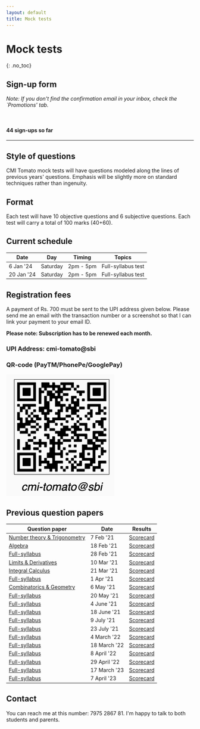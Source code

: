 ```yaml
---
layout: default
title: Mock tests
---
```


# Mock tests
{: .no_toc}


## Sign-up form

<script async data-uid="2cd11e229c" src="https://winning-composer-3713.ck.page/2cd11e229c/index.js"></script>


<i>Note: If you don't find the confirmation email in your inbox, check the `Promotions' tab.</i>

<br>

#### 44 sign-ups so far

<!--
<progress id="progressBar" style="width:95%" max="60" value="11"></progress>

Mock tests will start after 60 students sign-up.
-->


---



## Style of questions

CMI Tomato mock tests will have questions modeled along the lines of previous years' questions. Emphasis will be slightly more
on standard techniques rather than ingenuity.


## Format
Each test will have 10 objective questions and 6 subjective questions. Each test will carry a total of 100 marks (40+60).


<!--
## Schedule

The mock tests for the year 2023 is over. The next round of mock tests will start in Jan 2024.

-->


## Current schedule


Date | Day | Timing | Topics
---|---|--|--
6 Jan '24 | Saturday | 2pm - 5pm | Full-syllabus test
20 Jan '24| Saturday | 2pm - 5pm | Full-syllabus test



## Registration fees

A payment of Rs. 700 must be sent to the UPI address given below.
Please send me an email with the transaction number or a screenshot so that I can link your payment to
your email ID.

**Please note: Subscription has to be renewed each month.**

### UPI Address: cmi-tomato@sbi

### QR-code (PayTM/PhonePe/GooglePay)

<img src="/assets/images/cmi-tomato-qr.png"/>

<!--

## Types of tests

There will be two types of tests every month: full-syllabus and topic-specific tests. Tests of the latter kind will have questions confined
to one or two topics. For example, the [first test](/docs/mock_test/001_feb_7_nt_trig) in February had questions only from number theory and trigonometry.
A full-syllabus test will be at par with a CMI entrance exam.

<br>Please note that the payment must be renewed every month.


## What happens if you miss a test?

If you miss a test, you can self-administer the test offine and send your responses within a day. For example, if the test was conducted on Friday, you
should submit your solutions by Saturday midnight. Your submission will be considered as an offline entry and will not be included in the official rankings.
But your solutions will be evaluated.



---


## Subscription options

<img src="/assets/images/subscribe.png"/>

**Please note: Subscription has to be renewed each month.**

The beginner option is recommended for students who are in Std. XI and who are yet to fully cover the syllabus. If you
feel inadequately prepared on a particular month's topics, you can opt out of paid subscription for that month.


Free subscribers can also submit solutions. I will pick two random submissions among them and give full feedback.


-->

## Previous question papers

Question paper | Date | Results
--|--|--
 [Number theory & Trigonometry](/docs/mock_test/001_feb_7_nt_trig/)  | 7 Feb '21 | [Scorecard](/docs/mock_test/001_feb_7_scorecard/)
 [Algebra](/docs/mock_test/002_feb_18_alge/) | 18 Feb '21 | [Scorecard](/docs/mock_test/002_feb_18_scorecard)
 [Full-syllabus](/docs/mock_test/003_feb_28_full/) | 28 Feb '21 | [Scorecard](/docs/mock_test/003_feb_28_scorecard)
 [Limits & Derivatives](/docs/mock_test/004_mar_10_limits_derivatives) | 10 Mar '21 | [Scorecard](/docs/mock_test/004_mar_10_scorecard)
 [Integral Calculus](/docs/mock_test/005_mar_21_integral_calculus) | 21 Mar '21 |  [Scorecard](/docs/mock_test/005_mar_21_scorecard)
 [Full-syllabus](/docs/mock_test/006_apr_1_full/) | 1 Apr '21 | [Scorecard](/docs/mock_test/006_apr_1_scorecard)
 [Combinatorics & Geometry](/docs/mock_test/007_may_6_comb_geo/) | 6 May '21 | [Scorecard](/docs/mock_test/007_may_6_scorecard)
 [Full-syllabus](/docs/mock_test/008_may_20_full/) | 20 May '21 | [Scorecard](/docs/mock_test/008_may_20_scorecard)
 [Full-syllabus](/docs/mock_test/009_june_4_full/) | 4 June '21 | [Scorecard](/docs/mock_test/009_june_4_scorecard)
 [Full-syllabus](/docs/mock_test/010_june_18_full/) | 18 June '21 | [Scorecard](/docs/mock_test/010_june_18_scorecard)
 [Full-syllabus](/docs/mock_test/011_jul_9_full/) | 9 July '21 | [Scorecard](/docs/mock_test/011_jul_9_scorecard)
 [Full-syllabus](/docs/mock_test/012_jul_23_full/) | 23 July '21 | [Scorecard](/docs/mock_test/012_jul_23_scorecard)
 [Full-syllabus](/docs/mock_test/001_4mar22_full/) | 4 March '22 | [Scorecard](/docs/mock_test/013_mar_4_scorecard)
 [Full-syllabus](/docs/mock_test/002_18mar22_full/) | 18 March '22 | [Scorecard](/docs/mock_test/014_mar_18_scorecard) 
 [Full-syllabus](/docs/mock_test/014_apr_8_full/) | 8 April '22 | [Scorecard](/docs/mock_test/015_apr_8_scorecard) 
 [Full-syllabus](/docs/mock_test/016_apr_29_full/) | 29 April '22 | [Scorecard](/docs/mock_test/016_apr_29_scorecard) 
 [Full-syllabus](/docs/mock_test/017_mar_17_full/) | 17 March '23 | [Scorecard](/docs/mock_test/017_mar_17_scorecard) 
 [Full-syllabus](/docs/mock_test/018_apr_7_full/) | 7 April '23 | [Scorecard](/docs/mock_test/018_apr_7_scorecard) 



## Contact

You can reach me at this number: 7975 2867 81. I'm happy to talk to both students and parents.



<!--
Payment can be made either via UPI or bank transfer. Please send me an email with the transaction number or a screenshot so that I can link your payment to
your email ID. Name will be shown as 'Jagadish Midthala'.
-->

<br>




<!--
<br>

#### Option I: Universal Payment Interface
#### Option II: Bank transfer through NEFT/IMPS:

### Acc No: 00000036148605311
### IFSC: SBIN0016873

<br>
-->



<!--
<div id="graphcomment"></div>
<script type="text/javascript">
  var __semio__params = {
    graphcommentId: "CMI-Tomato", // make sure the id is yours
  }
  function __semio__onload() {
    __semio__gc_graphlogin(__semio__params)
  }
  /*
  (function() {
    var gc = document.createElement('script'); gc.type = 'text/javascript'; gc.async = true;
    gc.onload = __semio__onload; gc.defer = true; gc.src = 'https://integration.graphcomment.com/gc_graphlogin.js?' + Date.now();
    (document.getElementsByTagName('head')[0] || document.getElementsByTagName('body')[0]).appendChild(gc);
  })();
  */
</script>


-->

